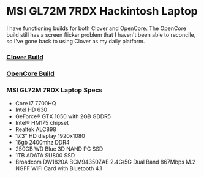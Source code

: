 #  MSI GL72M 7RDX Hackintosh Laptop

I have functioning builds for both Clover and OpenCore. The OpenCore build still has a screen flicker problem that I haven't been able to reconcile, so I've gone back to using Clover as my daily platform.

### [Clover Build](https://github.com/jbwharris/hackintosh-msi-GL72M-7RDX/tree/master/Clover)

### [OpenCore Build](https://github.com/jbwharris/hackintosh-msi-GL72M-7RDX/tree/master/OpenCore)

### MSI GL72M 7RDX Laptop Specs
- Core i7 7700HQ
- Intel HD 630
- GeForce® GTX 1050 with 2GB GDDR5
- Intel® HM175 chipset
- Realtek ALC898
- 17.3" HD display 1920x1080
- 16gb 2400mhz DDR4
- 250GB WD Blue 3D NAND PC SSD
- 1TB ADATA SU800 SSD
- Broadcom DW1820A BCM94350ZAE 2.4G/5G Dual Band 867Mbps M.2 NGFF WiFi Card with Bluetooth 4.1